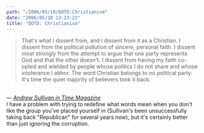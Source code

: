 ```yaml
---
path: "/2006/05/10/QOTD:Christianism" 
date: "2006/05/10 13:23:22" 
title: "QOTD: Christianism" 
---
```

<blockquote>That's what I dissent from, and I dissent from it as a Christian. I dissent from the political pollution of sincere, personal faith. I dissent most strongly from the attempt to argue that one party represents God and that the other doesn't. I dissent from having my faith co-opted and wielded by people whose politics I do not share and whose intolerance I abhor. The word Christian belongs to no political party. It's time the quiet majority of believers took it back.</blockquote><br>&#8212; <cite><a href="http://www.time.com/time/magazine/printout/0,8816,1191826,00.html">Andrew Sullivan in Time Magazine</a></cite><br>I have a problem with trying to redefine what words mean when you don't like the group you've placed yourself in (Sullivan's been unsuccessfully taking back "Republican" for several years now), but it's certainly better than just ignoring the corruption.
